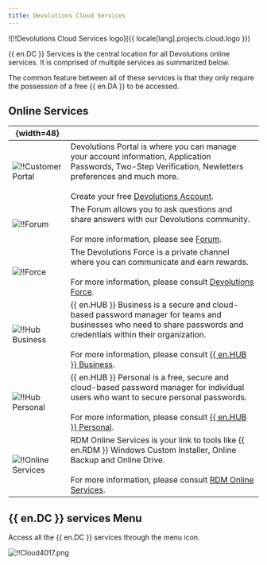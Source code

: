 ```yaml
---
title: Devolutions Cloud Services
---
```


![!!Devolutions Cloud Services logo]({{ locale[lang].projects.cloud.logo }})

{{ en.DC }} Services is the central location for all Devolutions online services. It is comprised of multiple services as summarized below.  

The common feature between all of these services is that they only require the possession of a free {{ en.DA }} to be accessed. 

## Online Services

| {width=48}                                                  |     |
| ----------------------------------------------------------- | --- |
| ![!!Customer Portal](https://webdevolutions.azureedge.net/docs/en/cloud/CustomerPortal-90X90.png)  | Devolutions Portal is where you can manage your account information, Application Passwords, Two-Step Verification, Newletters preferences and much more.<br/><br/>Create your free [Devolutions Account](/cloud/devolutions-account/). |
| ![!!Forum](https://webdevolutions.azureedge.net/docs/en/cloud/Forum-90x90.png)                     | The Forum allows you to ask questions and share answers with our Devolutions community.<br/><br/>For more information, please see [Forum](/cloud/forum/). |
| ![!!Force](https://webdevolutions.azureedge.net/docs/en/cloud/force-90X90.png)                     | The Devolutions Force is a private channel where you can communicate and earn rewards.<br/><br/>For more information, please consult [Devolutions Force](/cloud/devolutions-force/). |
| ![!!Hub Business](https://webdevolutions.azureedge.net/docs/en/cloud/hub-business-90X90.png)       | {{ en.HUB }} Business is a secure and cloud-based password manager for teams and businesses who need to share passwords and credentials within their organization.<br/><br/>For more information, please consult [{{ en.HUB }} Business](/cloud/hub-business/). |
| ![!!Hub Personal](https://webdevolutions.azureedge.net/docs/en/cloud/hub-personal-90X90.png)       | {{ en.HUB }} Personal is a free, secure and cloud-based password manager for individual users who want to secure personal passwords.<br/><br/>For more information, please consult [{{ en.HUB }} Personal](/cloud/hub-personal/). |
| ![!!Online Services](https://webdevolutions.azureedge.net/docs/en/cloud/online-services-90X90.png) | RDM Online Services is your link to tools like {{ en.RDM }} Windows Custom Installer, Online Backup and Online Drive.<br/><br/>For more information, please consult [RDM Online Services](/cloud/rdm-online-services/). |

## {{ en.DC }} services Menu 

Access all the {{ en.DC }} services through the menu icon.  

![!!Cloud4017.png](https://webdevolutions.azureedge.net/docs/en/cloud/Cloud4017.png) 